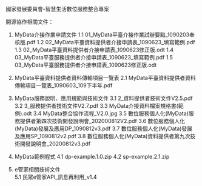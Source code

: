 國家發展委員會-智慧生活數位服務整合專案

開源協作相關文件：
1. MyData介接作業申請文件
  1.1 01_MyData平臺介接作業試辦要點_1090203奉核版.pdf
  1.2 02_MyData平臺資料提供者介接申請表_1090623_填寫範例.pdf
  1.3 02_MyData平臺資料提供者介接申請表_1090623修正版.odt
  1.4 03_MyData平臺服務提供者介接申請表_1090623_填寫範例.pdf
  1.5 03_MyData平臺服務提供者介接申請表_1090623修正版.odt

2. MyData平臺資料提供者資料傳輸項目一覽表
  2.1 MyData平臺資料提供者資料傳輸項目一覽表_1090603_109下半年.pdf

3. MyData服務說明、應用規範與技術文件
  3.1 2_資料提供者技術文件V2.5.pdf
  3.2 3_服務提供者技術文件V2.7.pdf
  3.3 MyData介接資料檔案規格書(範例).odt
  3.4 MyData整合協作流程_V2.0.jpg
  3.5 數位服務個人化(MyData)服務提供者第四次技術開發說明會_202000812V2.pdf
  3.6 數位服務個人化(MyData)發展及應用DP_1090812v3.pdf
  3.7 數位服務個人化(MyData)發展及應用SP_1090812v2.pdf
  3.8 數位服務個人化(MyData)資料提供者第九次技術開發說明會_20200812v3.pdf
  
4. MyData範例程式
  4.1 dp-example.1.0.zip
  4.2 sp-example.2.1.zip

5. e管家相關技術文件   
  5.1 民眾e管家API_訊息再利用_v1.4

